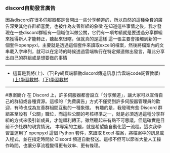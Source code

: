 ### discord自動發言廣告

因為discord在很多伺服器都是會開出一些分享頻道的，所以自然的這種免費的廣告深受其他各群組喜愛，也被作為友善群組的象徵
在知道這些事情之後，我才發現在一些discord群組有一個職位叫做公關，它們有一項考績就是要透過分享群組來獲得新人才能轉正，聽起來很瞎，但就真的是這樣
這一張主要會接觸到新的一個套件openpyxl，主要就是透過這個套件來讀取excel的檔案，然後將檔案內的文串載入字串列，就可以在定時的時候透過雲端執行在特定頻道做出發言，藉此分享出自己的群組或是想要做的事情

---
* 這篇是我將(上)、(下)Py網頁端驅動discord傳送訊息(含雲端code託管教學)
[(上)學習教材](https://www.linkedin.com/pulse/part1-py%25E7%25B6%25B2%25E9%25A0%2581%25E7%25AB%25AF%25E9%25A9%2585%25E5%258B%2595discord%25E5%2582%25B3%25E9%2580%2581%25E8%25A8%258A%25E6%2581%25AF%25E5%2590%25AB%25E9%259B%25B2%25E7%25AB%25AFcode%25E8%25A8%2597%25E7%25AE%25A1%25E6%2595%2599%25E5%25AD%25B8-yang-tseng-5eqne/)、[(下)學習教材](https://www.linkedin.com/pulse/%E4%B8%8Bpy%E7%B6%B2%E9%A0%81%E7%AB%AF%E9%A9%85%E5%8B%95discord%E5%82%B3%E9%80%81%E8%A8%8A%E6%81%AF%E5%90%AB%E9%9B%B2%E7%AB%AFcode%E8%A8%97%E7%AE%A1%E6%95%99%E5%AD%B8-yang-tseng-oqgne/?trackingId=GPU1Ug9skOF5nNYya0NkUg%3D%3D)

---
#專案簡介
在 Discord 上，許多伺服器都會設立「分享頻道」，讓大家可以宣傳自己的群組或各種資源。這樣的「免費廣告」方式不僅受到許多伺服器管理員的歡迎，有時也成為友善群組間互動的一種象徵。
有趣的是，我發現有些 Discord 群組甚至設有「公關」職位，而這些公關的考核標準之一，就是必須透過這種分享群組的方式來吸引新成員，才能順利轉正。雖然聽起來有點不可思議，但這確實是目前不少社群的現實情況。
本專案的主題，就是希望能自動化這一流程。這次我學習並運用了 openpyxl 這個 Python 套件，來讀取 Excel 檔案，將檔案中的訊息載入程式，並在指定時間於 Discord 頻道自動發送。這樣不但可以節省大量人工操作時間，也讓分享流程變得更有效率、更有條理。
